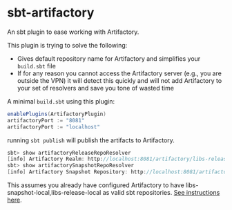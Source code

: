 # sbt-artifactory

An sbt plugin to ease working with Artifactory.

This plugin is trying to solve the following:
* Gives default repository name for Artifactory and simplifies your `build.sbt` file
* If for any reason you cannot access the Artifactory server (e.g., you are outside the VPN) 
it will detect this quickly and will not add Artifactory to your set of resolvers and save you
tone of wasted time


A minimal `build.sbt` using this plugin:

```scala
enablePlugins(ArtifactoryPlugin)
artifactoryPort := "8081"
artifactoryPort := "localhost"
```

running `sbt publish` will publish the artifacts to Artifactory. 

```scala
sbt> show artifactoryReleaseRepoResolver
[info] Artifactory Realm: http://localhost:8081/artifactory/libs-release-local/
sbt> show artifactorySnapshotRepoResolver
[info] Artifactory Snapshot Repository: http://localhost:8081/artifactory/libs-snapshot-local/
```

This assumes you already have configured Artifactory to have libs-snapshot-local,libs-release-local 
as valid sbt repositories. [See instructions here](https://www.jfrog.com/confluence/display/RTF/SBT+Repositories).
